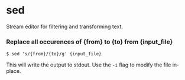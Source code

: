# sed

Stream editor for filtering and transforming text.

### Replace all occurences of {from} to {to} from {input_file}

`$ sed 's/{from}/{to}/g' {input_file}`

This will write the output to stdout. Use the `-i` flag to modify the file in-place.
